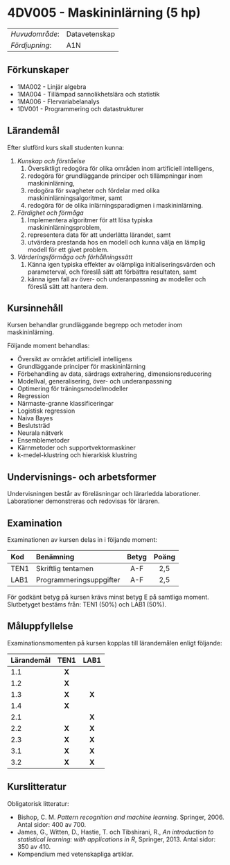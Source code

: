 # 4DV005 - Maskininlärning (5 hp)

|     |     |
| --- | --- | 
| *Huvudområde*: | Datavetenskap | 
| *Fördjupning*: | A1N | 


## Förkunskaper

- 1MA002 - Linjär algebra 
- 1MA004 - Tillämpad sannolikhetslära och statistik
- 1MA006 - Flervariabelanalys
- 1DV001 - Programmering och datastrukturer 

## Lärandemål

Efter slutförd kurs skall studenten kunna:

1. *Kunskap och förståelse*
    1. Översiktligt redogöra för olika områden inom artificiell intelligens,  
    2. redogöra för grundläggande principer och tillämpningar inom maskininlärning,
    3. redogöra för svagheter och fördelar med olika maskininlärningsalgoritmer, samt
    4. redogöra för de olika inlärningsparadigmen i maskininlärning.
2. *Färdighet och förmåga*
    1. Implementera algoritmer för att lösa typiska maskininlärningsproblem,
    2. representera data för att underlätta lärandet, samt
    3. utvärdera prestanda hos en modell och kunna välja en lämplig modell för ett givet problem.
3. *Värderingsförmåga och förhållningssätt*
    1. Känna igen typiska effekter av olämpliga initialiseringsvärden och parameterval, och föreslå sätt att förbättra resultaten, samt
    2. känna igen fall av över- och underanpassning av modeller och föreslå sätt att hantera dem.

## Kursinnehåll

Kursen behandlar grundläggande begrepp och metoder inom maskininlärning. 

Följande moment behandlas:

- Översikt av området artificiell intelligens
- Grundläggande principer för maskininlärning
- Förbehandling av data, särdrags extrahering, dimensionsreducering
- Modellval, generalisering, över- och underanpassning
- Optimering för träningsmodellmodeller
- Regression
- Närmaste-granne klassificeringar
- Logistisk regression
- Naiva Bayes
- Beslutsträd
- Neurala nätverk
- Ensemblemetoder
- Kärnmetoder och supportvektormaskiner
- k-medel-klustring och hierarkisk klustring

## Undervisnings- och arbetsformer

Undervisningen består av föreläsningar och lärarledda laborationer. Laborationer demonstreras och redovisas för läraren.

## Examination

Examinationen av kursen delas in i följande moment:

| Kod  | Benämning             | Betyg | Poäng | 
| :--- | :-------------------- | :---: | :---: |
| TEN1 | Skriftlig tentamen    | A-F   | 2,5   |
| LAB1 | Programmeringsuppgifter | A-F   | 2,5   |

För godkänt betyg på kursen krävs minst betyg E på samtliga moment. Slutbetyget bestäms från: TEN1 (50%) och LAB1 (50%).

## Måluppfyllelse

Examinationsmomenten på kursen kopplas till lärandemålen enligt följande:

| Lärandemål | TEN1  | LAB1  |
| :--------- | :---: | :---: |
| 1.1        | **X** |       |
| 1.2        | **X** |       |
| 1.3        | **X** | **X** |
| 1.4        | **X** |       |
| 2.1        |       | **X** |
| 2.2        | **X** | **X** |
| 2.3        | **X** | **X** |
| 3.1        | **X** | **X** |
| 3.2        | **X** | **X** |

## Kurslitteratur

Obligatorisk litteratur:

- Bishop, C. M. *Pattern recognition and machine learning*. Springer, 2006. Antal sidor: 400 av 700.
- James, G., Witten, D., Hastie, T. och Tibshirani, R., *An introduction to statistical learning: with applications in R*, Springer, 2013. Antal sidor: 350 av 410.
- Kompendium med vetenskapliga artiklar.